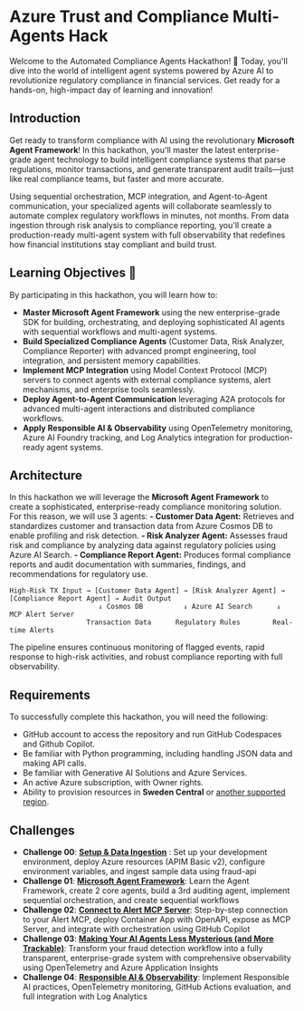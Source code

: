 # Azure Trust and Compliance Multi-Agents Hack 

Welcome to the Automated Compliance Agents Hackathon! 🏦 Today, you'll dive into the world of intelligent agent systems powered by Azure AI to revolutionize regulatory compliance in financial services. Get ready for a hands-on, high-impact day of learning and innovation!

## Introduction 

Get ready to transform compliance with AI using the revolutionary **Microsoft Agent Framework**! In this hackathon, you'll master the latest enterprise-grade agent technology to build intelligent compliance systems that parse regulations, monitor transactions, and generate transparent audit trails—just like real compliance teams, but faster and more accurate. 

Using sequential orchestration, MCP integration, and Agent-to-Agent communication, your specialized agents will collaborate seamlessly to automate complex regulatory workflows in minutes, not months. From data ingestion through risk analysis to compliance reporting, you'll create a production-ready multi-agent system with full observability that redefines how financial institutions stay compliant and build trust. 

## Learning Objectives 🎯

By participating in this hackathon, you will learn how to:

- **Master Microsoft Agent Framework** using the new enterprise-grade SDK for building, orchestrating, and deploying sophisticated AI agents with sequential workflows and multi-agent systems.
- **Build Specialized Compliance Agents** (Customer Data, Risk Analyzer, Compliance Reporter) with advanced prompt engineering, tool integration, and persistent memory capabilities.
- **Implement MCP Integration** using Model Context Protocol (MCP) servers to connect agents with external compliance systems, alert mechanisms, and enterprise tools seamlessly.
- **Deploy Agent-to-Agent Communication** leveraging A2A protocols for advanced multi-agent interactions and distributed compliance workflows.
- **Apply Responsible AI & Observability** using OpenTelemetry monitoring, Azure AI Foundry tracking, and Log Analytics integration for production-ready agent systems.

## Architecture

In this hackathon we will leverage the **Microsoft Agent Framework** to create a sophisticated, enterprise-ready compliance monitoring solution. For this reason, we will use 3 agents:
**- Customer Data Agent:** Retrieves and standardizes customer and transaction data from Azure Cosmos DB to enable profiling and risk detection.
**- Risk Analyzer Agent:** Assesses fraud risk and compliance by analyzing data against regulatory policies using Azure AI Search.
**- Compliance Report Agent:** Produces formal compliance reports and audit documentation with summaries, findings, and recommendations for regulatory use.

```
High-Risk TX Input → [Customer Data Agent] → [Risk Analyzer Agent] → [Compliance Report Agent] → Audit Output
                      ↓ Cosmos DB          ↓ Azure AI Search      ↓ MCP Alert Server
                   Transaction Data      Regulatory Rules        Real-time Alerts
```

The pipeline ensures continuous monitoring of flagged events, rapid response to high-risk activities, and robust compliance reporting with full observability.

## Requirements
To successfully complete this hackathon, you will need the following:

- GitHub account to access the repository and run GitHub Codespaces and Github Copilot. 
- Be familiar with Python programming, including handling JSON data and making API calls.​ 
- Be familiar with Generative AI Solutions and Azure  Services. 
- An active Azure subscription, with Owner rights. 
- Ability to provision resources in **Sweden Central** or [another supported region](https://learn.microsoft.com/en-us/azure/ai-foundry/openai/concepts/models?tabs=global-standard%2Cstandard-chat-completions#global-standard-model-availability). 

## Challenges

- **Challenge 00**: **[Setup & Data Ingestion](challenge-0/readme.md)** : Set up your development environment, deploy Azure resources (APIM Basic v2), configure environment variables, and ingest sample data using fraud-api
- **Challenge 01**: **[Microsoft Agent Framework](challenge-1/README.md)**: Learn the Agent Framework, create 2 core agents, build a 3rd auditing agent, implement sequential orchestration, and create sequential workflows
- **Challenge 02**: **[Connect to Alert MCP Server](challenge-2/readme.md)**: Step-by-step connection to your Alert MCP, deploy Container App with OpenAPI, expose as MCP Server, and integrate with orchestration using GitHub Copilot
- **Challenge 03**: **[Making Your AI Agents Less Mysterious (and More Trackable)](challenge-3/readme.md)**: Transform your fraud detection workflow into a fully transparent, enterprise-grade system with comprehensive observability using OpenTelemetry and Azure Application Insights
- **Challenge 04**: **[Responsible AI & Observability](challenge-4/readme.md)**: Implement Responsible AI practices, OpenTelemetry monitoring, GitHub Actions evaluation, and full integration with Log Analytics